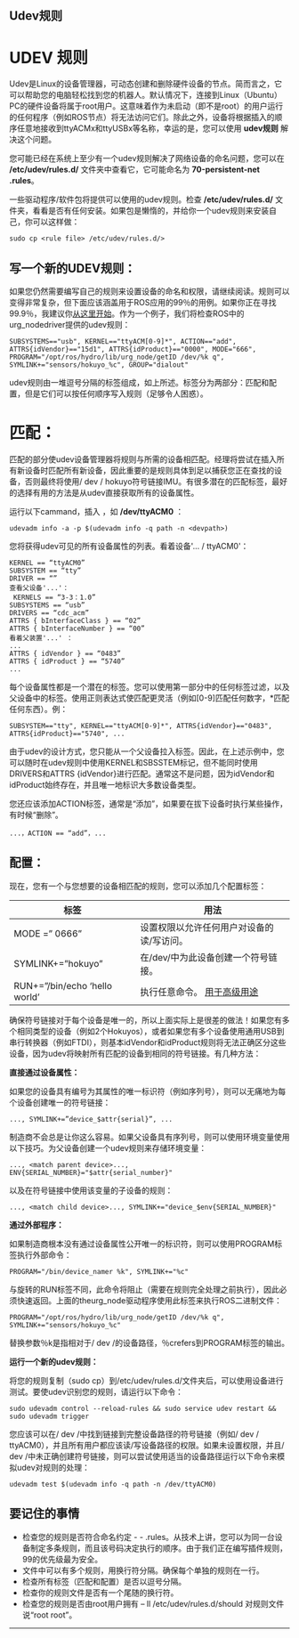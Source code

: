 ## Udev规则

# UDEV 规则

Udev是Linux的设备管理器，可动态创建和删除硬件设备的节点。简而言之，它可以帮助您的电脑轻松找到您的机器人。默认情况下，连接到Linux（Ubuntu）PC的硬件设备将属于root用户。这意味着作为未启动（即不是root）的用户运行的任何程序（例如ROS节点）将无法访问它们。除此之外，设备将根据插入的顺序任意地接收到ttyACMx和ttyUSBx等名称，幸运的是，您可以使用 **udev规则** 解决这个问题。

您可能已经在系统上至少有一个udev规则解决了网络设备的命名问题，您可以在 **/etc/udev/rules.d/** 文件夹中查看它，它可能命名为 **70-persistent-net .rules**。

一些驱动程序/软件包将提供可以使用的udev规则。检查 **/etc/udev/rules.d/** 文件夹，看看是否有任何安装。如果包是懒惰的，并给你一个udev规则来安装自己，你可以这样做：

	sudo cp <rule file> /etc/udev/rules.d/>

## 写一个新的UDEV规则：

如果您仍然需要编写自己的规则来设置设备的命名和权限，请继续阅读。规则可以变得非常复杂，但下面应该涵盖用于ROS应用的99％的用例。如果你正在寻找99.9％，我建议你[从这里开始](http://www.reactivated.net/writing_udev_rules.html)。作为一个例子，我们将检查ROS中的urg_nodedriver提供的udev规则：

	SUBSYSTEMS=="usb", KERNEL=="ttyACM[0-9]*", ACTION=="add", ATTRS{idVendor}=="15d1", ATTRS{idProduct}=="0000", MODE="666", PROGRAM="/opt/ros/hydro/lib/urg_node/getID /dev/%k q", SYMLINK+="sensors/hokuyo_%c", GROUP="dialout"

udev规则由一堆逗号分隔的标签组成，如上所述。标签分为两部分：匹配和配置，但是它们可以按任何顺序写入规则（足够令人困惑）。

# 匹配：

匹配的部分使udev设备管理器将规则与所需的设备相匹配。经理将尝试在插入所有新设备时匹配所有新设备，因此重要的是规则具体到足以捕获您正在查找的设备，否则最终将使用/ dev / hokuyo符号链接IMU。有很多潜在的匹配标签，最好的选择有用的方法是从udev直接获取所有的设备属性。

运行以下cammand，插入 **<devpath>** ，如 **/dev/ttyACM0** ：

	udevadm info -a -p $(udevadm info -q path -n <devpath>)

您将获得udev可见的所有设备属性的列表。看着设备'... / ttyACM0'：

	KERNEL == “ttyACM0” 
	SUBSYSTEM == “tty” 
	DRIVER == “” 
	查看父设备'...'：
	 KERNELS == “3-3：1.0” 
	SUBSYSTEMS == “usb” 
	DRIVERS == “cdc_acm” 
	ATTRS { bInterfaceClass } == “02” 
	ATTRS { bInterfaceNumber } == “00” 
	看着父装置'...' ：
	... 
	ATTRS { idVendor } == “0483”
	ATTRS { idProduct } == “5740”
	...

每个设备属性都是一个潜在的标签。您可以使用第一部分中的任何标签过滤，以及父设备中的标签。使用正则表达式使匹配更灵活（例如[0-9]匹配任何数字，*匹配任何东西）。例：

	SUBSYSTEM=="tty", KERNEL=="ttyACM[0-9]*", ATTRS{idVendor}=="0483", ATTRS{idProduct}=="5740", ...

由于udev的设计方式，您只能从一个父设备拉入标签。因此，在上述示例中，您可以随时在udev规则中使用KERNEL和SBSSTEM标记，但不能同时使用DRIVERS和ATTRS {idVendor}进行匹配。通常这不是问题，因为idVendor和idProduct始终存在，并且唯一地标识大多数设备类型。

您还应该添加ACTION标签，通常是“添加”，如果要在拔下设备时执行某些操作，有时候“删除”。

	...，ACTION == “add”，...

## 配置：

现在，您有一个与您想要的设备相匹配的规则，您可以添加几个配置标签：


| 标签 | 用法 |
| ------ | ------ |
| MODE =” 0666” | 设置权限以允许任何用户对设备的读/写访问。 |
| SYMLINK+=”hokuyo” | 在/dev/中为此设备创建一个符号链接。 |
|RUN+=”/bin/echo ‘hello world’|执行任意命令。 [用于高级用途](http://www.reactivated.net/writing_udev_rules.html#external-run)|

确保符号链接对于每个设备是唯一的，所以上面实际上是很差的做法！如果您有多个相同类型的设备（例如2个Hokuyos），或者如果您有多个设备使用通用USB到串行转换器（例如FTDI），则基本idVendor和idProduct规则将无法正确区分这些设备，因为udev将映射所有匹配的设备到相同的符号链接。有几种方法：

 **直接通过设备属性：**

如果您的设备具有编号为其属性的唯一标识符（例如序列号），则可以无痛地为每个设备创建唯一的符号链接：

	..., SYMLINK+=”device_$attr{serial}”, ...

制造商不会总是让你这么容易。如果父设备具有序列号，则可以使用环境变量使用以下技巧。为父设备创建一个udev规则来存储环境变量：

	..., <match parent device>..., ENV{SERIAL_NUMBER}="$attr{serial_number}"

以及在符号链接中使用该变量的子设备的规则：

	..., <match child device>..., SYMLINK+="device_$env{SERIAL_NUMBER}"

 **通过外部程序：**

如果制造商根本没有通过设备属性公开唯一的标识符，则可以使用PROGRAM标签执行外部命令：


	PROGRAM="/bin/device_namer %k", SYMLINK+="%c"

与旋转的RUN标签不同，此命令将阻止（需要在规则完全处理之前执行），因此必须快速返回。上面的theurg_node驱动程序使用此标签来执行ROS二进制文件：

	PROGRAM="/opt/ros/hydro/lib/urg_node/getID /dev/%k q", SYMLINK+="sensors/hokuyo_%c"

替换参数％k是指相对于/ dev /的设备路径，％crefers到PROGRAM标签的输出。

 **运行一个新的udev规则：**

将您的规则复制（sudo cp）到/etc/udev/rules.d/文件夹后，可以使用设备进行测试。要使udev识别您的规则，请运行以下命令：

	sudo udevadm control --reload-rules && sudo service udev restart && sudo udevadm trigger

您应该可以在/ dev /中找到链接到完整设备路径的符号链接（例如/ dev / ttyACM0），并且所有用户都应该读/写设备路径的权限。如果未设置权限，并且/ dev /中未正确创建符号链接，则可以尝试使用适当的设备路径运行以下命令来模拟udev对规则的处理：

	udevadm test $(udevadm info -q path -n /dev/ttyACM0)

## 要记住的事情

* 检查您的规则是否符合命名约定 - <priority> - <device name> .rules。从技术上讲，您可以为同一台设备制定多条规则，而且该号码决定执行的顺序。由于我们正在编写插件规则，99的优先级最为安全。
* 文件中可以有多个规则，用换行符分隔。确保每个单独的规则在一行。
* 检查所有标签（匹配和配置）是否以逗号分隔。
* 检查你的规则文件是否有一个尾随的换行符。
* 检查您的规则是否由root用户拥有  – ll /etc/udev/rules.d/should 对规则文件说“root root”。

---
 



